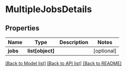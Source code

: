 # MultipleJobsDetails

## Properties
Name | Type | Description | Notes
------------ | ------------- | ------------- | -------------
**jobs** | **list[object]** |  | [optional] 

[[Back to Model list]](../README.md#documentation-for-models) [[Back to API list]](../README.md#documentation-for-api-endpoints) [[Back to README]](../README.md)

